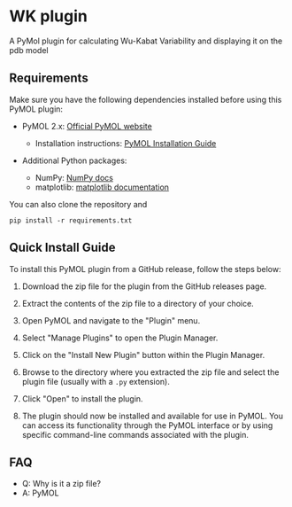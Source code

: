 # WK plugin
A PyMol plugin for calculating Wu-Kabat Variability and displaying it on the pdb model

## Requirements

Make sure you have the following dependencies installed before using this PyMOL plugin:

- PyMOL 2.x: [Official PyMOL website](https://pymol.org/)
    - Installation instructions: [PyMOL Installation Guide](https://pymol.org/installation/)

- Additional Python packages:
    - NumPy: [NumPy docs]([link-to-package-1-docs](https://numpy.org/doc/stable/))
    - matplotlib: [matplotlib documentation](https://matplotlib.org/stable/index.html)

You can also clone the repository and 
```shell 
pip install -r requirements.txt
```

## Quick Install Guide

To install this PyMOL plugin from a GitHub release, follow the steps below:

1. Download the zip file for the plugin from the GitHub releases page.

2. Extract the contents of the zip file to a directory of your choice.

3. Open PyMOL and navigate to the "Plugin" menu.

4. Select "Manage Plugins" to open the Plugin Manager.

5. Click on the "Install New Plugin" button within the Plugin Manager.

6. Browse to the directory where you extracted the zip file and select the plugin file (usually with a `.py` extension).

7. Click "Open" to install the plugin.

8. The plugin should now be installed and available for use in PyMOL. You can access its functionality through the PyMOL interface or by using specific command-line commands associated with the plugin.


## FAQ 

* Q: Why is it a zip file?
* A: PyMOL
